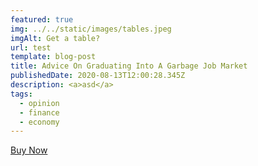 ```yaml
---
featured: true
img: ../../static/images/tables.jpeg
imgAlt: Get a table?
url: test
template: blog-post
title: Advice On Graduating Into A Garbage Job Market
publishedDate: 2020-08-13T12:00:28.345Z
description: <a>asd</a>
tags:
  - opinion
  - finance
  - economy
---
```

[Buy Now](<Buy Now>)
